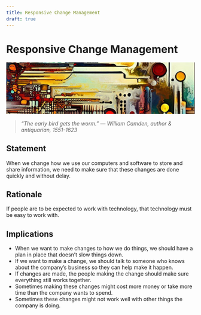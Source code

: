 ```yaml
---
title: Responsive Change Management
draft: true
---
```

# Responsive Change Management

![An abstract header in the style of Van Gogh](/media/images/header01.png)

> *“The early bird gets the worm.” — William Camden, author & antiquarian, 1551-1623*

## Statement

When we change how we use our computers and software to store and share information, we need to make sure that these changes are done quickly and without delay.

## Rationale

If people are to be expected to work with technology, that technology must be easy to work with.

## Implications

* When we want to make changes to how we do things, we should have a plan in place that doesn’t slow things down.
* If we want to make a change, we should talk to someone who knows about the company’s business so they can help make it happen.
* If changes are made, the people making the change should make sure everything still works together.
* Sometimes making these changes might cost more money or take more time than the company wants to spend.
* Sometimes these changes might not work well with other things the company is doing.
